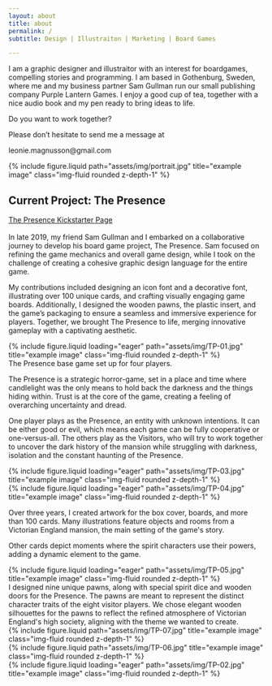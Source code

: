 ```yaml
---
layout: about
title: about
permalink: /
subtitle: Design | Illustraiton | Marketing | Board Games

---
```


<div class="row justify-content-sm-center">
    <div class="col-sm-8 mt-3 mt-md-0">
        <p>I am a graphic designer and illustraitor with an interest for boardgames, compelling stories and programming. I am based in Gothenburg, Sweden, where me and my business partner Sam Gullman run our small publishing company Purple Lantern Games. I enjoy a good cup of tea, together with a nice audio book and my pen ready to bring ideas to life.</p>

<p>Do you want to work together?</p>
<p>Please don’t hesitate to send me a message at </p>
<p>leonie.magnusson@gmail.com</p>
    </div>
    <div class="col-sm-4 mt-3 mt-md-0">
        {% include figure.liquid path="assets/img/portrait.jpg" title="example image" class="img-fluid rounded z-depth-1" %}
    </div>
</div>


<H2>Current Project: The Presence</H2>
<div>
    <a href="https://www.kickstarter.com/projects/purplelantern/the-presence">The Presence Kickstarter Page</a>
</div>
<br>
In late 2019, my friend Sam Gullman and I embarked on a collaborative journey to develop his board game project, The Presence. Sam focused on refining the game mechanics and overall game design, while I took on the challenge of creating a cohesive graphic design language for the entire game.

My contributions included designing an icon font and a decorative font, illustrating over 100 unique cards, and crafting visually engaging game boards. Additionally, I designed the wooden pawns, the plastic insert, and the game’s packaging to ensure a seamless and immersive experience for players. Together, we brought The Presence to life, merging innovative gameplay with a captivating aesthetic.


<div class="row">
    <div class="col-sm mt-3 mt-md-0">
        {% include figure.liquid loading="eager" path="assets/img/TP-01.jpg" title="example image" class="img-fluid rounded z-depth-1" %}
    </div>
</div>
<div class="caption">
    The Presence base game set up for four players.
</div>

The Presence is a strategic horror-game, set in a place and time where candlelight was the only means to hold back the darkness and the things hiding within. Trust is at the core of the game, creating a feeling of overarching uncertainty and dread.

One player plays as the Presence, an entity with unknown intentions. It can be either good or evil, which means each game can be fully cooperative or one-versus-all. The others play as the Visitors, who will try to work together to uncover the dark history of the mansion while struggling with darkness, isolation and the constant haunting of the Presence.


<div class="row">
    <div class="col-sm mt-3 mt-md-0">
        {% include figure.liquid loading="eager" path="assets/img/TP-03.jpg" title="example image" class="img-fluid rounded z-depth-1" %}
    </div>
</div>
<div class="row">
    <div class="col-sm mt-3 mt-md-0">
        {% include figure.liquid loading="eager" path="assets/img/TP-04.jpg" title="example image" class="img-fluid rounded z-depth-1" %}
    </div>
</div>

Over three years, I created artwork for the box cover, boards, and more than 100 cards. Many illustrations feature objects and rooms from a Victorian England mansion, the main setting of the game's story.

Other cards depict moments where the spirit characters use their powers, adding a dynamic element to the game. 

<div class="row">
    <div class="col-sm mt-3 mt-md-0">
        {% include figure.liquid loading="eager" path="assets/img/TP-05.jpg" title="example image" class="img-fluid rounded z-depth-1" %}
    </div>
</div>
I designed nine unique pawns, along with special spirit dice and wooden doors for the Presence. The pawns are meant to represent the distinct character traits of the eight visitor players. We chose elegant wooden silhouettes for the pawns to reflect the refined atmosphere of Victorian England's high society, aligning with the theme we wanted to create.

<div class="row justify-content-sm-center">
    <div class="col-sm-8 mt-3 mt-md-0">
        {% include figure.liquid path="assets/img/TP-07.jpg" title="example image" class="img-fluid rounded z-depth-1" %}
    </div>
    <div class="col-sm-4 mt-3 mt-md-0">
        {% include figure.liquid path="assets/img/TP-06.jpg" title="example image" class="img-fluid rounded z-depth-1" %}
    </div>
</div>

<div class="row">
    <div class="col-sm mt-3 mt-md-0">
        {% include figure.liquid loading="eager" path="assets/img/TP-02.jpg" title="example image" class="img-fluid rounded z-depth-1" %}
    </div>
</div>




